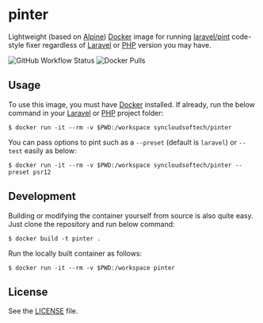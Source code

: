 # pinter

Lightweight (based on [Alpine](https://www.alpinelinux.org/)) [Docker](https://www.docker.com) image for running [laravel/pint](https://github.com/laravel/pint) code-style fixer regardless of [Laravel](https://laravel.com/) or [PHP](https://www.php.net/) version you may have.

![GitHub Workflow Status](https://img.shields.io/github/workflow/status/syncloudsoftech/pinter/cd)
![Docker Pulls](https://img.shields.io/docker/pulls/syncloudsoftech/pinter)

## Usage

To use this image, you must have [Docker](https://www.docker.com) installed.
If already, run the below command in your [Laravel](https://laravel.com/) or [PHP](https://www.php.net/) project folder:

```shell
$ docker run -it --rm -v $PWD:/workspace syncloudsoftech/pinter
```

You can pass options to pint such as a `--preset` (default is `laravel`) or `--test` easily as below:

```shell
$ docker run -it --rm -v $PWD:/workspace syncloudsoftech/pinter --preset psr12
```

## Development

Building or modifying the container yourself from source is also quite easy.
Just clone the repository and run below command:

```shell
$ docker build -t pinter .
```

Run the locally built container as follows:

```shell
$ docker run -it --rm -v $PWD:/workspace pinter
```

## License

See the [LICENSE](LICENSE) file.
